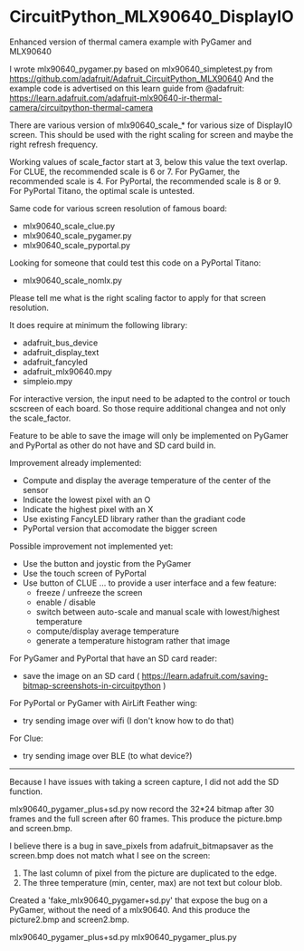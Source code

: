 # CircuitPython_MLX90640_DisplayIO

Enhanced version of thermal camera example with PyGamer and MLX90640

I wrote mlx90640_pygamer.py based on mlx90640_simpletest.py from https://github.com/adafruit/Adafruit_CircuitPython_MLX90640
And the example code is advertised on this learn guide from @adafruit: https://learn.adafruit.com/adafruit-mlx90640-ir-thermal-camera/circuitpython-thermal-camera

There are various version of mlx90640_scale_* for various size of DisplayIO screen. This should be used with the right scaling for screen and maybe the right refresh frequency.

Working values of scale_factor start at 3, below this value the text overlap.
For CLUE, the recommended scale is 6 or 7.
For PyGamer, the recommended scale is 4.
For PyPortal, the recommended scale is 8 or 9.
For PyPortal Titano, the optimal scale is untested.

Same code for various screen resolution of famous board:
* mlx90640_scale_clue.py
* mlx90640_scale_pygamer.py
* mlx90640_scale_pyportal.py

Looking for someone that could test this code on a PyPortal Titano:
* mlx90640_scale_nomlx.py

Please tell me what is the right scaling factor to apply for that screen resolution.

It does require at minimum the following library:
* adafruit_bus_device
* adafruit_display_text
* adafruit_fancyled
* adafruit_mlx90640.mpy
* simpleio.mpy

For interactive version, the input need to be adapted to the control or touch scscreen of each board. So those require additional changea and not only the scale_factor.

Feature to be able to save the image will only be implemented on PyGamer and PyPortal as other do not have and SD card build in.

Improvement already implemented:
* Compute and display the average temperature of the center of the sensor
* Indicate the lowest pixel with an O
* Indicate the highest pixel with an X
* Use existing FancyLED library rather than the gradiant code
* PyPortal version that accomodate the bigger screen

Possible improvement not implemented yet:
* Use the button and joystic from the PyGamer
* Use the touch screen of PyPortal
* Use button of CLUE
... to provide a user interface and a few feature:
   * freeze / unfreeze the screen
   * enable / disable 
   * switch between auto-scale and manual scale with lowest/highest temperature
   * compute/display average temperature
   * generate a temperature histogram rather that image

For PyGamer and PyPortal that have an SD card reader:
   * save the image on an SD card ( https://learn.adafruit.com/saving-bitmap-screenshots-in-circuitpython )

For PyPortal or PyGamer with AirLift Feather wing:
   * try sending image over wifi (I don't know how to do that)

For Clue:
   * try sending image over BLE (to what device?)

---

Because I have issues with taking a screen capture, I did not add the SD function.

mlx90640_pygamer_plus+sd.py now record the 32*24 bitmap after 30 frames and the full screen after 60 frames.
This produce the picture.bmp and screen.bmp.

I believe there is a bug in save_pixels from adafruit_bitmapsaver as the screen.bmp does not match what I see on the screen:
1) The last column of pixel from the picture are duplicated to the edge.
2) The three temperature (min, center, max) are not text but colour blob.

Created a 'fake_mlx90640_pygamer+sd.py' that expose the bug on a PyGamer, without the need of a mlx90640. And this produce the picture2.bmp and screen2.bmp.

mlx90640_pygamer_plus+sd.py
mlx90640_pygamer_plus.py

